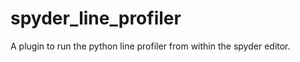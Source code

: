 spyder_line_profiler
====================

A plugin to run the python line profiler from within the spyder editor.
